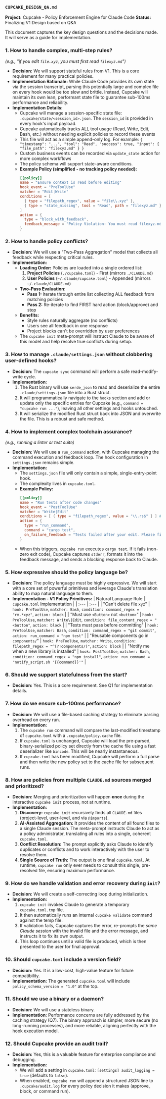 ### **`CUPCAKE_DESIGN_QA.md`**

**Project:** Cupcake - Policy Enforcement Engine for Claude Code
**Status:** Finalizing V1 Design based on Q&A

This document captures the key design questions and the decisions made. It will serve as a guide for implementation.

### **1. How to handle complex, multi-step rules?**

_(e.g., "if you edit `file.xyz`, you must first read `filexyz.md`")_

- **Decision:** We will support stateful rules from V1. This is a core requirement for many practical policies.
- **Implementation Rationale:** While Claude Code provides its own state via the session transcript, parsing this potentially large and complex file on every hook would be too slow and brittle. Instead, Cupcake will maintain its own lean, performant state file to guarantee sub-100ms performance and reliability.
- **Implementation Details:**
  - Cupcake will manage a session-specific state file: `.cupcake/state/<session_id>.json`. The `session_id` is provided in every hook's input payload.
  - Cupcake automatically tracks ALL tool usage (Read, Write, Edit, Bash, etc.) without needing explicit policies to record these events
  - This file will act as a simple append-only log. For example: `{ "timestamp": "...", "tool": "Read", "success": true, "input": { "file_path": "filexyz.md" } }`
  - Custom business events can be recorded via `update_state` action for more complex workflows
  - The policy schema will support state-aware conditions.
  - **Example Policy (simplified - no tracking policy needed):**
    ```toml
    [[policy]]
    name = "Ensure context is read before editing"
    hook_event = "PreToolUse"
    matcher = "Edit|Write"
    conditions = [
      { type = "filepath_regex", value = "file\\.xyz" },
      { type = "state_missing", tool = "Read", path = "filexyz.md" }
    ]
    action = {
      type = "block_with_feedback",
      feedback_message = "Policy Violation: You must read filexyz.md before editing file.xyz."
    }
    ```

### **2. How to handle policy conflicts?**

- **Decision:** We will use a "Two-Pass Aggregation" model that collects all feedback while respecting critical rules.
- **Implementation:**
  - **Loading Order:** Policies are loaded into a single ordered list:
    1.  **Project Policies** (`./cupcake.toml`) - First (mirrors `./CLAUDE.md`)
    2.  **User Policies** (`~/.claude/cupcake.toml`) - Appended (mirrors `~/.claude/CLAUDE.md`)
  - **Two-Pass Evaluation:**
    - **Pass 1:** Iterate through entire list collecting ALL feedback from matching policies
    - **Pass 2:** Re-iterate to find FIRST hard action (block/approve) and stop
  - **Benefits:**
    - Style rules naturally aggregate (no conflicts)
    - Users see all feedback in one response
    - Project blocks can't be overridden by user preferences
  - The `cupcake init` meta-prompt will instruct Claude to be aware of this model and help resolve true conflicts during setup.

### **3. How to manage `.claude/settings.json` without clobbering user-defined hooks?**

- **Decision:** The `cupcake sync` command will perform a safe read-modify-write cycle.
- **Implementation:**
  1.  The Rust binary will use `serde_json` to read and deserialize the entire `.claude/settings.json` file into a Rust struct.
  2.  It will programmatically navigate to the `hooks` section and add or update only the specific entries for Cupcake (e.g., `command = "cupcake run ..."`), leaving all other settings and hooks untouched.
  3.  It will serialize the modified Rust struct back into JSON and overwrite the file. This is a robust and safe method.

### **4. How to implement complex toolchain assurance?**

_(e.g., running a linter or test suite)_

- **Decision:** We will use a `run_command` action, with Cupcake managing the command execution and feedback loop. The hook configuration in `settings.json` remains simple.
- **Implementation:**
  - The `settings.json` file will only contain a simple, single-entry-point hook.
  - The complexity lives in `cupcake.toml`.
  - **Example Policy:**
    ```toml
    [[policy]]
    name = "Run tests after code changes"
    hook_event = "PostToolUse"
    matcher = "Write|Edit"
    conditions = [ { type = "filepath_regex", value = "\\.rs$" } ] # Only on Rust files
    action = {
      type = "run_command",
      command = "cargo test",
      on_failure_feedback = "Tests failed after your edit. Please fix them. Failing tests:\n{{stderr}}"
    }
    ```
  - When this triggers, `cupcake run` executes `cargo test`. If it fails (non-zero exit code), Cupcake captures `stderr`, formats it into the feedback message, and sends a blocking response back to Claude.

### **5. How expressive should the policy language be?**

- **Decision:** The policy language must be highly expressive. We will start with a core set of powerful primitives and leverage Claude's translation ability to map natural language to them.
- **Implementation - V1 Policy Primitives:**
  | Natural Language Rule | `cupcake.toml` Implementation |
  | :--- | :--- |
  | "Can't delete file `xyz`" | `hook: PreToolUse`, `matcher: Bash`, `condition: command_regex = "rm.*xyz"`, `action: block` |
  | "Must use `<Button>` not `<button>`" | `hook: PreToolUse`, `matcher: Write\|Edit`, `condition: file_content_regex = "<button"`, `action: block` |
  | "Tests must pass before committing" | `hook: PreToolUse`, `matcher: Bash`, `condition: command_regex = "git commit"`, `action: run_command = "npm test"` |
  | "Reusable components go in `components/`" | `hook: PreToolUse`, `matcher: Write`, `condition: filepath_regex = "^(?!components/)"`, `action: block` |
  | "Notify me when a new library is installed" | `hook: PostToolUse`, `matcher: Bash`, `condition: command_regex = "npm install"`, `action: run_command = "notify_script.sh '{{command}}'"` |

### **6. Should we support statefulness from the start?**

- **Decision:** Yes. This is a core requirement. See Q1 for implementation details.

### **7. How do we ensure sub-100ms performance?**

- **Decision:** We will use a file-based caching strategy to eliminate parsing overhead on every run.
- **Implementation:**
  1.  The `cupcake run` command will compare the last-modified timestamp of `cupcake.toml` with a `.cupcake/policy.cache` file.
  2.  If `cupcake.toml` is unchanged, Cupcake will load the pre-parsed, binary-serialized policy set directly from the cache file using a fast deserializer like `bincode`. This will be nearly instantaneous.
  3.  If `cupcake.toml` has been modified, Cupcake will perform a full parse and then write the new policy set to the cache file for subsequent runs.

### **8. How are policies from multiple `CLAUDE.md` sources merged and prioritized?**

- **Decision:** Merging and prioritization will happen **once** during the interactive `cupcake init` process, not at runtime.
- **Implementation:**
  1.  **Discovery:** `cupcake init` recursively finds all `CLAUDE.md` files (project-level, user-level, and via `@imports`).
  2.  **AI-Assisted Aggregation:** It provides the content of all found files to a single Claude session. The meta-prompt instructs Claude to act as a policy administrator, translating all rules into a single, coherent `cupcake.toml`.
  3.  **Conflict Resolution:** The prompt explicitly asks Claude to identify duplicates or conflicts and to work interactively with the user to resolve them.
  4.  **Single Source of Truth:** The output is one final `cupcake.toml`. At runtime, `cupcake run` only ever needs to consult this single, pre-resolved file, ensuring maximum performance.

### **9. How do we handle validation and error recovery during `init`?**

- **Decision:** We will create a self-correcting loop during initialization.
- **Implementation:**
  1.  `cupcake init` invokes Claude to generate a temporary `cupcake.toml.tmp` file.
  2.  It then automatically runs an internal `cupcake validate` command against the temp file.
  3.  If validation fails, Cupcake captures the error, re-prompts the _same Claude session_ with the invalid file and the error message, and instructs it to fix its own output.
  4.  This loop continues until a valid file is produced, which is then presented to the user for final approval.

### **10. Should `cupcake.toml` include a version field?**

- **Decision:** Yes. It is a low-cost, high-value feature for future compatibility.
- **Implementation:** The generated `cupcake.toml` will include `policy_schema_version = "1.0"` at the top.

### **11. Should we use a binary or a daemon?**

- **Decision:** We will use a stateless binary.
- **Implementation:** Performance concerns are fully addressed by the caching strategy (Q7). The binary approach is simpler, more secure (no long-running processes), and more reliable, aligning perfectly with the hook execution model.

### **12. Should Cupcake provide an audit trail?**

- **Decision:** Yes, this is a valuable feature for enterprise compliance and debugging.
- **Implementation:**
  - We will add a setting in `cupcake.toml`: `[settings] audit_logging = true` (defaults to `false`).
  - When enabled, `cupcake run` will append a structured JSON line to `.cupcake/audit.log` for every policy decision it makes (approve, block, or command run).
